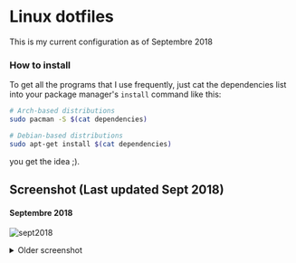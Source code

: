 # Linux dotfiles

This is my current configuration as of Septembre 2018

### How to install

To get all the programs that I use frequently, just cat the dependencies list into
 your package manager's `install` command like this:

``` bash
# Arch-based distributions
sudo pacman -S $(cat dependencies)

# Debian-based distributions
sudo apt-get install $(cat dependencies)
```

you get the idea ;).


## Screenshot (Last updated Sept 2018)

#### Septembre 2018

![sept2018](https://user-images.githubusercontent.com/25652765/46253723-05975900-c451-11e8-97bd-9ec2a6856c34.png)

<details>
  <summary>Older screenshot</summary>

#### June 2018

![juin2018](https://user-images.githubusercontent.com/25652765/41267585-fb2fe6f4-6dc9-11e8-8aca-54b2ca78f5bf.png)

#### March 2018

![mars2018](https://user-images.githubusercontent.com/25652765/41267592-fe970692-6dc9-11e8-926b-86896da65bdf.png)

#### Aout 2018

![aout2018](https://user-images.githubusercontent.com/25652765/43874597-a513522e-9b5a-11e8-9304-60aa2d5958b6.png)

</details>
